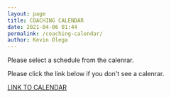 ```yaml
--- 
layout: page
title: COACHING CALENDAR
date: 2021-04-06 01:44
permalink: /coaching-calendar/ 
author: Kevin Olega 
--- 
```

Please select a schedule from the calenrar.

<script src="https://tidycal.com/js/embed.js"></script>
<div id="tidycal-embed" data-path="callcentertrainingtips/60-minute-meeting"></div>

Please click the link below if you don't see a calenrar.

[LINK TO CALENDAR](https://tidycal.com/callcentertrainingtips/60-minute-meeting)
